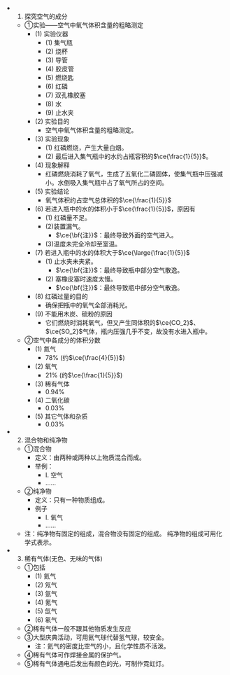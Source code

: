 -
  1. 探究空气的成分
	- ①实验——空气中氧气体积含量的粗略测定
		- (1) 实验仪器
			- (1) 集气瓶
			- (2) 烧杯
			- (3) 导管
			- (4) 胶皮管
			- (5) 燃烧匙
			- (6) 红磷
			- (7) 双孔橡胶塞
			- (8) 水
			- (9) 止水夹
		- (2) 实验目的
			- 空气中氧气体积含量的粗略测定。
		- (3) 实验现象
			- (1) 红磷燃烧，产生大量白烟。
			- (2) 最后进入集气瓶中的水约占瓶容积的$\ce{\frac{1}{5}}$。
		- (4) 现象解释
			- 红磷燃烧消耗了氧气，生成了五氧化二磷固体，使集气瓶中压强减小。水倒吸入集气瓶中占了氧气所占的空间。
		- (5) 实验结论
			- 氧气体积约占空气总体积的$\ce{\frac{1}{5}}$
		- (6) 若进入瓶中的水的体积小于$\ce{\frac{1}{5}}$，原因有
			- (1) 红磷量不足。
			- (2)装置漏气。
				- $\ce{\bf{注}}$：最终导致外面的空气进入。
			- (3)温度未完全冷却至室温。
		- (7) 若进入瓶中的水的体积大于$\ce{\large{\frac{1}{5}}$
			- (1) 止水夹未夹紧。
				- $\ce{\bf{注}}$：最终导致瓶中部分空气散逸。
			- (2) 塞橡皮塞时速度太慢。
				- $\ce{\bf{注}}$：最终导致瓶中部分空气散逸。
		- (8) 红磷过量的目的
			- 确保把瓶中的氧气全部消耗光。
		- (9) 不能用木炭、硫粉的原因
			- 它们燃烧时消耗氧气，但又产生同体积的$\ce{CO_2}$、$\ce{SO_2}$气体，瓶内压强几乎不变，故没有水进入瓶中。
	- ②空气中各成分的体积分数
		- (1) 氮气
			- 78% (约$\ce{\frac{4}{5}}$)
		- (2) 氧气
			- 21% (约$\ce{\frac{1}{5}}$)
		- (3) 稀有气体
			- 0.94%
		- (4) 二氧化碳
			- 0.03%
		- (5) 其它气体和杂质
			- 0.03%
-
  2. 混合物和纯净物
	- ①混合物
		- 定义：由两种或两种以上物质混合而成。
		- 举例：
			- I. 空气
			- ......
	- ②纯净物
		- 定义：只有一种物质组成。
		- 例子
			- I. 氧气
			- ......
	- 注：纯净物有固定的组成，混合物没有固定的组成。
	  纯净物的组成可用化学式表示。
-
  3. 稀有气体(无色、无味的气体)
	- ①包括
		- (1) 氦气
		- (2) 氖气
		- (3) 氩气
		- (4) 氪气
		- (5) 氙气
		- (6) 氡气
	- ②稀有气体一般不跟其他物质发生反应
	- ③大型庆典活动，可用氦气球代替氢气球，较安全。
		- 注：氦气的密度比空气的小，且化学性质不活泼。
	- ④稀有气体可作焊接金属的保护气。
	- ⑤稀有气体通电后发出有颜色的光，可制作霓虹灯。